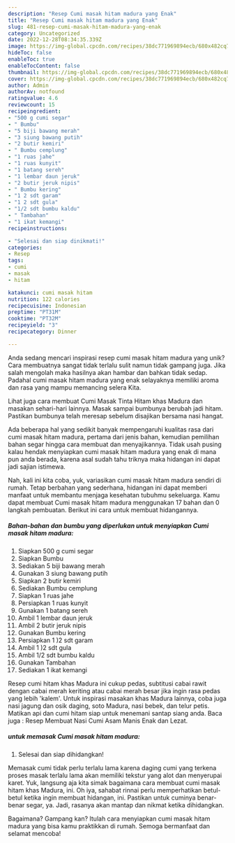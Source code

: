 ```yaml
---
description: "Resep Cumi masak hitam madura yang Enak"
title: "Resep Cumi masak hitam madura yang Enak"
slug: 481-resep-cumi-masak-hitam-madura-yang-enak
category: Uncategorized
date: 2022-12-28T08:34:35.339Z
image: https://img-global.cpcdn.com/recipes/38dc771969894ecb/680x482cq70/cumi-masak-hitam-madura-foto-resep-utama.jpg
hideToc: false
enableToc: true
enableTocContent: false
thumbnail: https://img-global.cpcdn.com/recipes/38dc771969894ecb/680x482cq70/cumi-masak-hitam-madura-foto-resep-utama.jpg
cover: https://img-global.cpcdn.com/recipes/38dc771969894ecb/680x482cq70/cumi-masak-hitam-madura-foto-resep-utama.jpg
author: Admin
authorAv: notfound
ratingvalue: 4.6
reviewcount: 15
recipeingredient:
- "500 g cumi segar"
- " Bumbu"
- "5 biji bawang merah"
- "3 siung bawang putih"
- "2 butir kemiri"
- " Bumbu cemplung"
- "1 ruas jahe"
- "1 ruas kunyit"
- "1 batang sereh"
- "1 lembar daun jeruk"
- "2 butir jeruk nipis"
- " Bumbu kering"
- "1 2 sdt garam"
- "1 2 sdt gula"
- "1/2 sdt bumbu kaldu"
- " Tambahan"
- "1 ikat kemangi"
recipeinstructions:

- "Selesai dan siap dinikmati!"
categories:
- Resep
tags:
- cumi
- masak
- hitam

katakunci: cumi masak hitam 
nutrition: 122 calories
recipecuisine: Indonesian
preptime: "PT31M"
cooktime: "PT32M"
recipeyield: "3"
recipecategory: Dinner

---
```





Anda sedang mencari inspirasi resep cumi masak hitam madura yang unik? Cara membuatnya sangat tidak terlalu sulit namun tidak gampang juga. Jika salah mengolah maka hasilnya akan hambar dan bahkan tidak sedap. Padahal cumi masak hitam madura yang enak selayaknya memiliki aroma dan rasa yang mampu memancing selera Kita.





Lihat juga cara membuat Cumi Masak Tinta Hitam khas Madura dan masakan sehari-hari lainnya. Masak sampai bumbunya berubah jadi hitam. Pastikan bumbunya telah meresap sebelum disajikan bersama nasi hangat.

Ada beberapa hal yang sedikit banyak mempengaruhi kualitas rasa dari cumi masak hitam madura, pertama dari jenis bahan, kemudian pemilihan bahan segar hingga cara membuat dan menyajikannya. Tidak usah pusing kalau hendak menyiapkan cumi masak hitam madura yang enak di mana pun anda berada, karena asal sudah tahu triknya maka hidangan ini dapat jadi sajian istimewa.






Nah, kali ini kita coba, yuk, variasikan cumi masak hitam madura sendiri di rumah. Tetap berbahan yang sederhana, hidangan ini dapat memberi manfaat untuk membantu menjaga kesehatan tubuhmu sekeluarga. Kamu dapat membuat Cumi masak hitam madura menggunakan 17 bahan dan 0 langkah pembuatan. Berikut ini cara untuk membuat hidangannya.

<!--inarticleads1-->

##### Bahan-bahan dan bumbu yang diperlukan untuk menyiapkan Cumi masak hitam madura:

1. Siapkan 500 g cumi segar
1. Siapkan  Bumbu
1. Sediakan 5 biji bawang merah
1. Gunakan 3 siung bawang putih
1. Siapkan 2 butir kemiri
1. Sediakan  Bumbu cemplung
1. Siapkan 1 ruas jahe
1. Persiapkan 1 ruas kunyit
1. Gunakan 1 batang sereh
1. Ambil 1 lembar daun jeruk
1. Ambil 2 butir jeruk nipis
1. Gunakan  Bumbu kering
1. Persiapkan 1 )2 sdt garam
1. Ambil 1 )2 sdt gula
1. Ambil 1/2 sdt bumbu kaldu
1. Gunakan  Tambahan
1. Sediakan 1 ikat kemangi


Resep cumi hitam khas Madura ini cukup pedas, subtitusi cabai rawit dengan cabai merah keriting atau cabai merah besar jika ingin rasa pedas yang lebih &#39;kalem&#39;. Untuk inspirasi masakan khas Madura lainnya, coba juga nasi jagung dan osik daging, soto Madura, nasi bebek, dan telur petis. Matikan api dan cumi hitam siap untuk menemani santap siang anda. Baca juga : Resep Membuat Nasi Cumi Asam Manis Enak dan Lezat. 

<!--inarticleads2-->

#####  untuk memasak Cumi masak hitam madura:


1. Selesai dan siap dihidangkan!

Memasak cumi tidak perlu terlalu lama karena daging cumi yang terkena proses masak terlalu lama akan memiliki tekstur yang alot dan menyerupai karet. Yuk, langsung aja kita simak bagaimana cara membuat cumi masak hitam khas Madura, ini. Oh iya, sahabat rinnai perlu memperhatikan betul-betul ketika ingin membuat hidangan, ini. Pastikan untuk cuminya benar-benar segar, ya. Jadi, rasanya akan mantap dan nikmat ketika dihidangkan. 

Bagaimana? Gampang kan? Itulah cara menyiapkan cumi masak hitam madura yang bisa kamu praktikkan di rumah. Semoga bermanfaat dan selamat mencoba!
